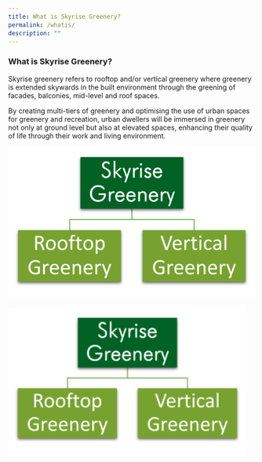 ```yaml
---
title: What is Skyrise Greenery?
permalink: /whatis/
description: ""
---
```

### What is Skyrise Greenery?

Skyrise greenery refers to rooftop and/or vertical greenery where greenery is extended skywards in the built environment through the greening of facades, balconies, mid-level and roof spaces.

By creating multi-tiers of greenery and optimising the use of urban spaces for greenery and recreation, urban dwellers will be immersed in greenery not only at ground level but also at elevated spaces, enhancing their quality of life through their work and living environment.


![](/images/Graphics/Skyrise%20Greenery%20-%20rooftop%20vertical.png)

![](/images/Graphics/Skyrise%20Greenery%20-%20rooftop%20vertical300.png)